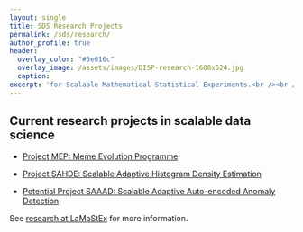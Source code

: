 ```yaml
---
layout: single
title: SDS Research Projects
permalink: /sds/research/
author_profile: true
header:
  overlay_color: "#5e616c"
  overlay_image: /assets/images/DISP-research-1600x524.jpg
  caption: 
excerpt: 'for Scalable Mathematical Statistical Experiments.<br /><br /><br />'
---
```


## Current research projects in scalable data science

* [Project MEP: Meme Evolution Programme](mep/)

* [Project SAHDE: Scalable Adaptive Histogram Density Estimation](densityEstimation/sahde/)

* [Potential Project SAAAD: Scalable Adaptive Auto-encoded Anomaly Detection](densityEstimation/saaad/)

See [research at LaMaStEx](https://lamastex.github.io/research/) for more information.
